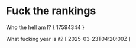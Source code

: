 # Fuck the rankings

Who the hell am I?
{ 17594344 }

What fucking year is it?
[ 2025-03-23T04:20:00Z ]
